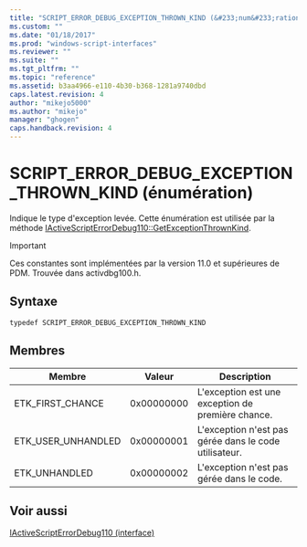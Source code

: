 ```yaml
---
title: "SCRIPT_ERROR_DEBUG_EXCEPTION_THROWN_KIND (&#233;num&#233;ration) | Microsoft Docs"
ms.custom: ""
ms.date: "01/18/2017"
ms.prod: "windows-script-interfaces"
ms.reviewer: ""
ms.suite: ""
ms.tgt_pltfrm: ""
ms.topic: "reference"
ms.assetid: b3aa4966-e110-4b30-b368-1281a9740dbd
caps.latest.revision: 4
author: "mikejo5000"
ms.author: "mikejo"
manager: "ghogen"
caps.handback.revision: 4
---
```

# SCRIPT_ERROR_DEBUG_EXCEPTION_THROWN_KIND (&#233;num&#233;ration)
Indique le type d'exception levée.  Cette énumération est utilisée par la méthode [IActiveScriptErrorDebug110::GetExceptionThrownKind](../../winscript/reference/iactivescripterrordebug110-getexceptionthrownkind.md).  
  
> [!IMPORTANT]
>  Ces constantes sont implémentées par la version 11.0 et supérieures de PDM.  Trouvée dans activdbg100.h.  
  
## Syntaxe  
  
```  
typedef SCRIPT_ERROR_DEBUG_EXCEPTION_THROWN_KIND  
```  
  
## Membres  
  
|Membre|Valeur|Description|  
|------------|------------|-----------------|  
|ETK\_FIRST\_CHANCE|0x00000000|L'exception est une exception de première chance.|  
|ETK\_USER\_UNHANDLED|0x00000001|L'exception n'est pas gérée dans le code utilisateur.|  
|ETK\_UNHANDLED|0x00000002|L'exception n'est pas gérée dans le code.|  
  
## Voir aussi  
 [IActiveScriptErrorDebug110 \(interface\)](../../winscript/reference/iactivescripterrordebug110-interface.md)